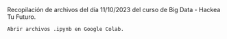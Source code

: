 Recopilación de archivos del día 11/10/2023 del curso de Big Data - Hackea Tu Futuro. 

```sh
Abrir archivos .ipynb en Google Colab. 
```
